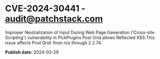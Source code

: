 # CVE-2024-30441 - audit@patchstack.com

Improper Neutralization of Input During Web Page Generation ('Cross-site Scripting') vulnerability in PickPlugins Post Grid allows Reflected XSS.This issue affects Post Grid: from n/a through 2.2.74.



**Publish date:** 2024-03-29
